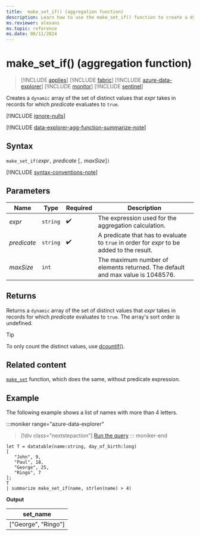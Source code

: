 ```yaml
---
title:  make_set_if() (aggregation function)
description: Learn how to use the make_set_if() function to create a dynamic JSON object of a set of distinct values that an expression takes where the predicate evaluates to true.
ms.reviewer: alexans
ms.topic: reference
ms.date: 08/11/2024
---
```

# make_set_if() (aggregation function)

> [!INCLUDE [applies](../includes/applies-to-version/applies.md)] [!INCLUDE [fabric](../includes/applies-to-version/fabric.md)] [!INCLUDE [azure-data-explorer](../includes/applies-to-version/azure-data-explorer.md)] [!INCLUDE [monitor](../includes/applies-to-version/monitor.md)] [!INCLUDE [sentinel](../includes/applies-to-version/sentinel.md)]

Creates a `dynamic` array of the set of distinct values that *expr* takes in records for which *predicate* evaluates to `true`.

[!INCLUDE [ignore-nulls](../includes/ignore-nulls.md)]

[!INCLUDE [data-explorer-agg-function-summarize-note](../includes/agg-function-summarize-note.md)]

## Syntax

`make_set_if(`*expr*`,` *predicate* [`,` *maxSize*]`)`

[!INCLUDE [syntax-conventions-note](../includes/syntax-conventions-note.md)]

## Parameters

| Name | Type | Required | Description |
|--|--|--|--|
| *expr* | `string` |  :heavy_check_mark: | The expression used for the aggregation calculation. |
| *predicate* | `string` |  :heavy_check_mark: | A predicate that has to evaluate to `true` in order for *expr* to be added to the result. |
| *maxSize* | `int` |  | The maximum number of elements returned. The default and max value is 1048576. |

## Returns

Returns a `dynamic` array of the set of distinct values that *expr* takes in records for which *predicate* evaluates to `true`. The array's sort order is undefined.

> [!TIP]
> To only count the distinct values, use [dcountif()](dcountif-aggregation-function.md).

## Related content

[`make_set`](make-set-aggregation-function.md) function, which does the same, without predicate expression.

## Example

The following example shows a list of names with more than 4 letters.

:::moniker range="azure-data-explorer"
> [!div class="nextstepaction"]
> <a href="https://dataexplorer.azure.com/clusters/help/databases/Samples?query=H4sIAAAAAAAAAyXNPQvCMBSF4T2/4tDJQBZFUSt1FZxEuomEFG/bYD4gSQfFH++l5U7PO9zjqKBFg5cpfJ2jVTCe6lySDYPi/NGx151NZaxdDIMUDwGgusYxVApHNetmJsdaHxZeKKaBOGx2S7jzs8jei+dJtOKHPHlvkv0SvHmTzlS07edpBd52FGZInLGVf+88QMOkAAAA" target="_blank">Run the query</a>
::: moniker-end

```kusto
let T = datatable(name:string, day_of_birth:long)
[
   "John", 9,
   "Paul", 18,
   "George", 25,
   "Ringo", 7
];
T
| summarize make_set_if(name, strlen(name) > 4)
```

**Output**

|set_name|
|----|
|["George", "Ringo"]|
